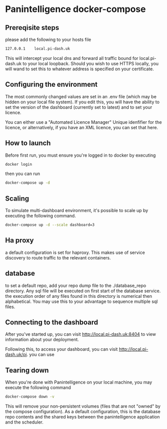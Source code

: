# Panintelligence docker-compose

## Prereqisite steps

please add the following to your hosts file 
```bash
127.0.0.1    local.pi-dash.uk
```  

This will intercept your local dns and forward all traffic bound for local.pi-dash.uk to your 
local loopback.  Should you wish to use HTTPS locally, you will wand to set this to whatever
address is specified on your certificate.

## Configuring the environment

The most commonly changed values are set in an .env file (which may be hidden on your local file
system).  If you edit this, you will have the ability to set the version of the dashboard (currently
set to latest) and to set your licence. 

You can either use a "Automated Licence Manager" Unique idenfifier for the licence, or alternatively,
if you have an XML licence, you can set that here.

## How to launch
Before first run, you must ensure you're logged in to docker by executing
```bash 
docker login
```
then you can run 

```bash
docker-compose up -d
```


## Scaling 
To simulate multi-dashboard environment, it's possible to scale up by executing the following
command.

```bash
docker-compose up -d --scale dashboard=3
```

## Ha proxy

a default configuration is set for haproxy.  This makes use of service discovery to route traffic
to the relevant containers. 

## database

to set a default repo, add your repo dump file to the ./database_repo directory. Any sql file 
will be executed on first start of the database service.  the execution order of any files found in 
this directory is numerical then alphabetical.  You may use this to your advantage to sequence 
multiple sql files.

## Connecting to the dashboard

After you've started up, you can visit http://local.pi-dash.uk:8404 to view information about your 
deployment.

Following this, to access your dashboard, you can visit http://local.pi-dash.uk/pi.
you can use 

## Tearing down
When you're done with Panintelligence on your local machine, you may execute the following command
```bash
docker-compose down -v
```

This will remove your non-persistent volumes (files that are not "owned" by the compose configuration).
As a default configuration, this is the database repo contents and the shared keys 
between the panintelligence application and the scheduler.

